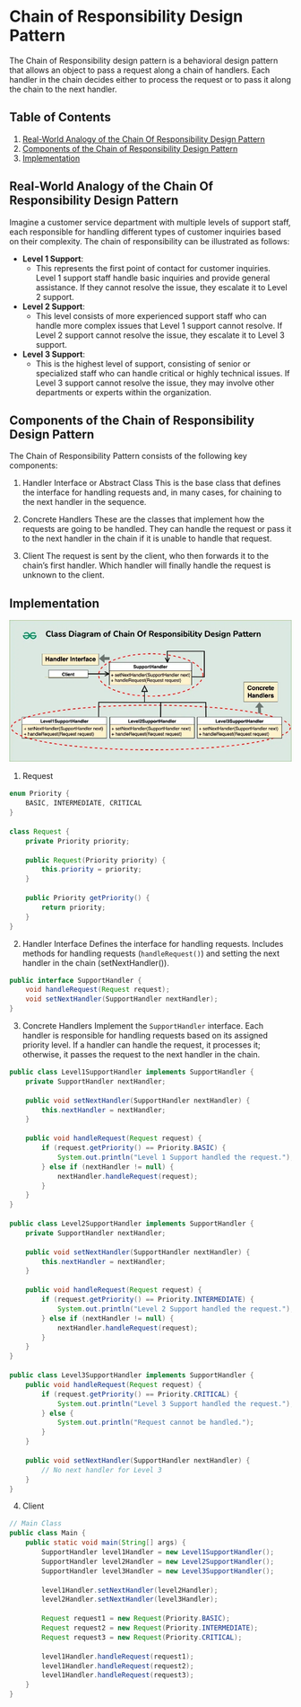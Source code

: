 # Chain of Responsibility Design Pattern

The Chain of Responsibility design pattern is a behavioral design pattern that allows an object to pass a request along a chain of handlers. Each handler in the chain decides either to process the request or to pass it along the chain to the next handler.

## Table of Contents

1.  [Real-World Analogy of the Chain Of Responsibility Design Pattern](#real-world-analogy-of-the-chain-of-responsibility-design-pattern)
2.  [Components of the Chain of Responsibility Design Pattern](#components-of-the-chain-of-responsibility-design-pattern)
3.  [Implementation](#implementation)

## Real-World Analogy of the Chain Of Responsibility Design Pattern

Imagine a customer service department with multiple levels of support staff, each responsible for handling different types of customer inquiries based on their complexity. The chain of responsibility can be illustrated as follows:

-   **Level 1 Support**:
    -   This represents the first point of contact for customer inquiries. Level 1 support staff handle basic inquiries and provide general assistance. If they cannot resolve the issue, they escalate it to Level 2 support.
-   **Level 2 Support**:
    -   This level consists of more experienced support staff who can handle more complex issues that Level 1 support cannot resolve. If Level 2 support cannot resolve the issue, they escalate it to Level 3 support.
-   **Level 3 Support**:
    -   This is the highest level of support, consisting of senior or specialized staff who can handle critical or highly technical issues. If Level 3 support cannot resolve the issue, they may involve other departments or experts within the organization.

## Components of the Chain of Responsibility Design Pattern

The Chain of Responsibility Pattern consists of the following key components:

1. Handler Interface or Abstract Class
   This is the base class that defines the interface for handling requests and, in many cases, for chaining to the next handler in the sequence.

2. Concrete Handlers
   These are the classes that implement how the requests are going to be handled. They can handle the request or pass it to the next handler in the chain if it is unable to handle that request.

3. Client
   The request is sent by the client, who then forwards it to the chain’s first handler. Which handler will finally handle the request is unknown to the client.

## Implementation

![alt text](uml.png)

1. Request

```java
enum Priority {
    BASIC, INTERMEDIATE, CRITICAL
}

class Request {
    private Priority priority;

    public Request(Priority priority) {
        this.priority = priority;
    }

    public Priority getPriority() {
        return priority;
    }
}
```

2. Handler Interface
   Defines the interface for handling requests. Includes methods for handling requests (`handleRequest()`) and setting the next handler in the chain (setNextHandler()).

```java
public interface SupportHandler {
    void handleRequest(Request request);
    void setNextHandler(SupportHandler nextHandler);
}
```

3. Concrete Handlers
   Implement the `SupportHandler` interface. Each handler is responsible for handling requests based on its assigned priority level. If a handler can handle the request, it processes it; otherwise, it passes the request to the next handler in the chain.

```java
public class Level1SupportHandler implements SupportHandler {
    private SupportHandler nextHandler;

    public void setNextHandler(SupportHandler nextHandler) {
        this.nextHandler = nextHandler;
    }

    public void handleRequest(Request request) {
        if (request.getPriority() == Priority.BASIC) {
            System.out.println("Level 1 Support handled the request.");
        } else if (nextHandler != null) {
            nextHandler.handleRequest(request);
        }
    }
}

public class Level2SupportHandler implements SupportHandler {
    private SupportHandler nextHandler;

    public void setNextHandler(SupportHandler nextHandler) {
        this.nextHandler = nextHandler;
    }

    public void handleRequest(Request request) {
        if (request.getPriority() == Priority.INTERMEDIATE) {
            System.out.println("Level 2 Support handled the request.");
        } else if (nextHandler != null) {
            nextHandler.handleRequest(request);
        }
    }
}

public class Level3SupportHandler implements SupportHandler {
    public void handleRequest(Request request) {
        if (request.getPriority() == Priority.CRITICAL) {
            System.out.println("Level 3 Support handled the request.");
        } else {
            System.out.println("Request cannot be handled.");
        }
    }

    public void setNextHandler(SupportHandler nextHandler) {
        // No next handler for Level 3
    }
}
```

4. Client

```java
// Main Class
public class Main {
    public static void main(String[] args) {
        SupportHandler level1Handler = new Level1SupportHandler();
        SupportHandler level2Handler = new Level2SupportHandler();
        SupportHandler level3Handler = new Level3SupportHandler();

        level1Handler.setNextHandler(level2Handler);
        level2Handler.setNextHandler(level3Handler);

        Request request1 = new Request(Priority.BASIC);
        Request request2 = new Request(Priority.INTERMEDIATE);
        Request request3 = new Request(Priority.CRITICAL);

        level1Handler.handleRequest(request1);
        level1Handler.handleRequest(request2);
        level1Handler.handleRequest(request3);
    }
}
```
